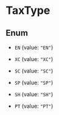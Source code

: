 

# TaxType

## Enum


* `EN` (value: `"EN"`)

* `XC` (value: `"XC"`)

* `SC` (value: `"SC"`)

* `SP` (value: `"SP"`)

* `SH` (value: `"SH"`)

* `PT` (value: `"PT"`)



